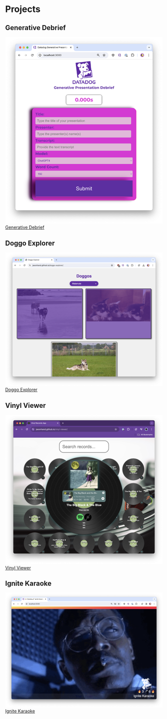 # Projects

## Generative Debrief
![](https://github.com/jasonhand/generative-debrief/raw/main/images/screenshot.png)
[Generative Debrief](https://github.com/jasonhand/generative-debrief)

## Doggo Explorer
![](https://github.com/jasonhand/doggo-explorer/raw/main/images/doggo-explorer.png)
[Doggo Explorer](https://github.com/jasonhand/doggo-explorer)

## Vinyl Viewer
![](https://github.com/jasonhand/vinyl-viewer/raw/main/images/vinyl-viewer2.png)
[Vinyl Viewer](https://github.com/jasonhand/vinyl-viewer)

## Ignite Karaoke
![](https://github.com/jasonhand/js-ignite-karaoke/raw/main/img/Ignite_Karaoke.png)
[Ignite Karaoke](https://github.com/jasonhand/js-ignite-karaoke)

